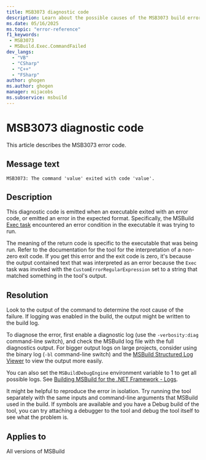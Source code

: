 ```yaml
---
title: MSB3073 diagnostic code
description: Learn about the possible causes of the MSB3073 build error and get troubleshooting tips.
ms.date: 05/16/2025
ms.topic: "error-reference"
f1_keywords:
 - MSB3073
 - MSBuild.Exec.CommandFailed
dev_langs:
  - "VB"
  - "CSharp"
  - "C++"
  - "FSharp"
author: ghogen
ms.author: ghogen
manager: mijacobs
ms.subservice: msbuild
---
```

# MSB3073 diagnostic code

<!-- :::ErrorDefinitionDescription::: -->
<!-- :::editable-content name="introDescription"::: -->
This article describes the MSB3073 error code.
<!-- :::editable-content-end::: -->

## Message text

<!-- :::editable-content name="messageText"::: -->
`MSB3073: The command 'value' exited with code 'value'.`
<!-- :::editable-content-end::: -->
<!-- MSB3073: The command "{0}" exited with code {1}. -->

<!-- :::editable-content name="postOutputDescription"::: -->
## Description

This diagnostic code is emitted when an executable exited with an error code, or emitted an error in the expected format. Specifically, the MSBuild [Exec task](../exec-task.md) encountered an error condition in the executable it was trying to run.

The meaning of the return code is specific to the executable that was being run. Refer to the documentation for the tool for the interpretation of a non-zero exit code. If you get this error and the exit code is zero, it's because the output contained text that was interpreted as an error because the `Exec` task was invoked with the `CustomErrorRegularExpression` set to a string that matched something in the tool's output.

## Resolution

Look to the output of the command to determine the root cause of the failure. If logging was enabled in the build, the output might be written to the build log.

To diagnose the error, first enable a diagnostic log (use the `-verbosity:diag` command-line switch), and check the MSBuild log file with the full diagnostics output. For bigger output logs on large projects, consider using the binary log (`-bl` command-line switch) and the [MSBuild Structured Log Viewer](https://msbuildlog.com/) to view the output more easily.

You can also set the `MSBuildDebugEngine` environment variable to 1 to get all possible logs. See [Building MSBuild for the .NET Framework - Logs](https://github.com/dotnet/msbuild/blob/main/documentation/wiki/Building-Testing-and-Debugging-on-Full-Framework-MSBuild.md#logs).

It might be helpful to reproduce the error in isolation. Try running the tool separately with the same inputs and command-line arguments that MSBuild used in the build. If symbols are available and you have a Debug build of the tool, you can try attaching a debugger to the tool and debug the tool itself to see what the problem is.
<!-- :::editable-content-end::: -->
<!-- :::ErrorDefinitionDescription-end::: -->

## Applies to

All versions of MSBuild